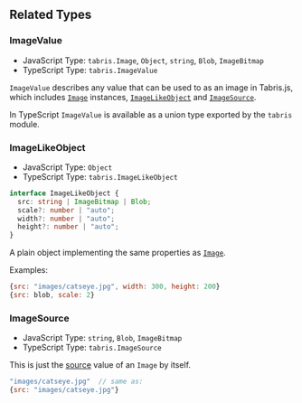 ## Related Types

### ImageValue

* JavaScript Type: `tabris.Image`, `Object`, `string`, `Blob`, `ImageBitmap`
* TypeScript Type: `tabris.ImageValue`

`ImageValue` describes any value that can be used to as an image in Tabris.js, which includes [`Image`](#class-image) instances, [`ImageLikeObject`](#imagelikeobject) and [`ImageSource`](#imagesource).

In TypeScript `ImageValue` is available as a union type exported by the `tabris` module.

### ImageLikeObject

* JavaScript Type: `Object`
* TypeScript Type: `tabris.ImageLikeObject`

```ts
interface ImageLikeObject {
  src: string | ImageBitmap | Blob;
  scale?: number | "auto";
  width?: number | "auto";
  height?: number | "auto";
}
```

A plain object implementing the same properties as [`Image`](#class-image).

Examples:

```js
{src: "images/catseye.jpg", width: 300, height: 200}
{src: blob, scale: 2}
```

### ImageSource

* JavaScript Type: `string`, `Blob`, `ImageBitmap`
* TypeScript Type: `tabris.ImageSource`

This is just the [source](#src) value of an `Image` by itself.

```js
"images/catseye.jpg"  // same as:
{src: "images/catseye.jpg"}
```
